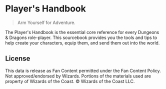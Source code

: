# Player's Handbook

> Arm Yourself for Adventure.

The Player's Handbook is the essential core reference for every Dungeons & Dragons role-player. This sourcebook provides you the tools and tips to help create your characters, equip them, and send them out into the world.

## License

This data is release as Fan Content permitted under the Fan Content Policy. Not approved/endorsed by Wizards. Portions of the materials used are property of Wizards of the Coast. © Wizards of the Coast LLC.

